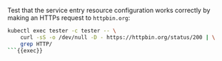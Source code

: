 Test that the service entry resource configuration works correctly by making an HTTPs request
to `httpbin.org`:

```bash
kubectl exec tester -c tester -- \
    curl -sS -o /dev/null -D - https://httpbin.org/status/200 | \
    grep HTTP/
```{{exec}}